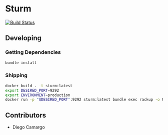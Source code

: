 # Sturm

[![Build Status](https://travis-ci.org/belfazt/stolen-device-api.svg?branch=master)](https://travis-ci.org/belfazt/stolen-device-api)

## Developing

### Getting Dependencies

```bash
bundle install
```

### Shipping
```bash
docker build . -t sturm:latest
export DESIRED_PORT=9292
export ENVIRONMENT=production
docker run -p "$DESIRED_PORT":9292 sturm:latest bundle exec rackup -o 0.0.0.0 -E "$ENVIRONMENT"
```

## Contributors
* Diego Camargo
